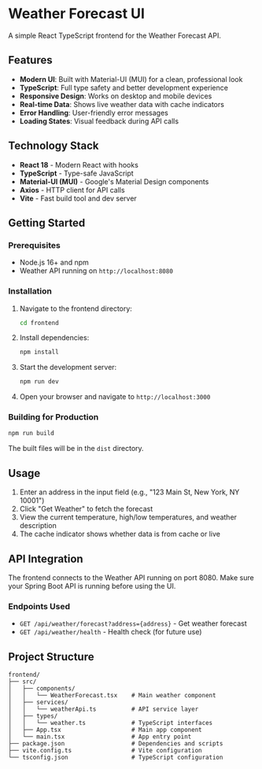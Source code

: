# Weather Forecast UI

A simple React TypeScript frontend for the Weather Forecast API.

## Features

- **Modern UI**: Built with Material-UI (MUI) for a clean, professional look
- **TypeScript**: Full type safety and better development experience
- **Responsive Design**: Works on desktop and mobile devices
- **Real-time Data**: Shows live weather data with cache indicators
- **Error Handling**: User-friendly error messages
- **Loading States**: Visual feedback during API calls

## Technology Stack

- **React 18** - Modern React with hooks
- **TypeScript** - Type-safe JavaScript
- **Material-UI (MUI)** - Google's Material Design components
- **Axios** - HTTP client for API calls
- **Vite** - Fast build tool and dev server

## Getting Started

### Prerequisites

- Node.js 16+ and npm
- Weather API running on `http://localhost:8080`

### Installation

1. Navigate to the frontend directory:
   ```bash
   cd frontend
   ```

2. Install dependencies:
   ```bash
   npm install
   ```

3. Start the development server:
   ```bash
   npm run dev
   ```

4. Open your browser and navigate to `http://localhost:3000`

### Building for Production

```bash
npm run build
```

The built files will be in the `dist` directory.

## Usage

1. Enter an address in the input field (e.g., "123 Main St, New York, NY 10001")
2. Click "Get Weather" to fetch the forecast
3. View the current temperature, high/low temperatures, and weather description
4. The cache indicator shows whether data is from cache or live

## API Integration

The frontend connects to the Weather API running on port 8080. Make sure your Spring Boot API is running before using the UI.

### Endpoints Used

- `GET /api/weather/forecast?address={address}` - Get weather forecast
- `GET /api/weather/health` - Health check (for future use)

## Project Structure

```
frontend/
├── src/
│   ├── components/
│   │   └── WeatherForecast.tsx    # Main weather component
│   ├── services/
│   │   └── weatherApi.ts          # API service layer
│   ├── types/
│   │   └── weather.ts             # TypeScript interfaces
│   ├── App.tsx                    # Main app component
│   └── main.tsx                   # App entry point
├── package.json                   # Dependencies and scripts
├── vite.config.ts                 # Vite configuration
└── tsconfig.json                  # TypeScript configuration
```
